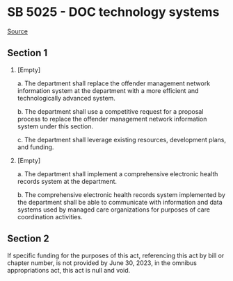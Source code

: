 # SB 5025 - DOC technology systems

[Source](http://lawfilesext.leg.wa.gov/biennium/2023-24/Pdf/Bills/Senate%20Bills/5025.pdf)

## Section 1
1. [Empty]

    a. The department shall replace the offender management network information system at the department with a more efficient and technologically advanced system.

    b. The department shall use a competitive request for a proposal process to replace the offender management network information system under this section.

    c. The department shall leverage existing resources, development plans, and funding.

2. [Empty]

    a. The department shall implement a comprehensive electronic health records system at the department.

    b. The comprehensive electronic health records system implemented by the department shall be able to communicate with information and data systems used by managed care organizations for purposes of care coordination activities.

## Section 2
If specific funding for the purposes of this act, referencing this act by bill or chapter number, is not provided by June 30, 2023, in the omnibus appropriations act, this act is null and void.
